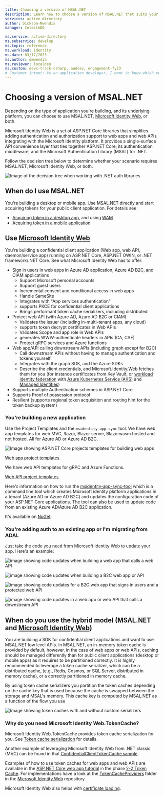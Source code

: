 ```yaml
---
title: Choosing a version of MSAL.NET
description: Learn how to choose a version of MSAL.NET that suits your development scenario, based on the type of application and the underlying platform. 
services: active-directory
author: Dickson-Mwendia
manager: CelesteDG

ms.service: active-directory
ms.subservice: develop
ms.topic: reference
ms.workload: identity
ms.date: 03/17/2023
ms.author: dmwendia
ms.reviewer: localden
ms.custom: devx-track-csharp, aaddev, engagement-fy23
# Customer intent: As an application developer, I want to know which version of MSAL.NET I'll use for my scenario based on the type of app I'm building and the platform I'm using. 
---
```


# Choosing a version of MSAL.NET

Depending on the type of application you're building, and its underlying platform, you can choose to use MSAL.NET, [Microsoft Identity Web](https://github.com/AzureAD/microsoft-identity-web), or both.

Microsoft Identity Web is a set of ASP.NET Core libraries that simplifies adding authentication and authorization support to web apps and web APIs integrating with the Microsoft identity platform. It provides a single-surface API convenience layer that ties together ASP.NET Core, its authentication middleware, and the Microsoft Authentication Library (MSAL) for .NET.

Follow the decision tree below to determine whether your scenario requires MSAL.NET, Microsoft Identity Web, or both.

![Image of the decision tree when working with .NET auth libraries](../media/idweb-msal.png)

## When do I use MSAL.NET

You're building a desktop or mobile app. Use MSAL.NET directly and start acquiring tokens for your public client application. For details see:

- [Acquiring token in a desktop app](/azure/active-directory/develop/scenario-desktop-acquire-token?tabs=dotnet), and using [WAM](../acquiring-tokens/desktop-mobile/wam.md)
- [Acquiring token in a mobile application](/azure/active-directory/develop/scenario-mobile-acquire-token)

## Use [Microsoft Identity Web](https://github.com/AzureAD/microsoft-identity-web/)

You're building a confidential client application (Web app, web API, daemon/service app) running on ASP.NET Core, ASP.NET OWIN, or .NET framework/.NET Core. See what Microsoft Identity Web has to offer:
- Sign in users in web apps in Azure AD application, Azure AD B2C, and CIAM applications
  - Support Microsoft personal accounts
  - Support guest users
  - Incremental consent and conditional access in web apps
  - Handle SameSite
  - Integrates with "App services authentication"
  - supports PKCE for confidential client applications
  - Brings performant token cache serializers, including distributed
- Protect web API (with Azure AD, Azure AD B2C or CIAM)
  - Validates the issuer (including in-multi-tenant apps, any cloud)
  - supports token decrypt certificates in Web APIs
  - Validates Scope and app role in Web APIs
  - generates WWW-authenticate headers in APIs (CA, CAE)
  - Protect gRPC services and Azure functions
- Web app/API calling downstream APIs (including graph except for B2C)
  - Call downstream APIs without having to manage authentication and tokens yourself.
  - Integrates with the graph SDK, and the Azure SDKs
  - Describe the client credentials, and Microsoft.Identity.Web fetches them for you (for
    instance certificates from Key Vault, or [workload identity federation](https://learn.microsoft.com/azure/active-directory/workload-identities/workload-identity-federation) with [Azure Kubernetes Service (AKS)](https://azure.microsoft.com/products/kubernetes-service) and [Managed Identities](https://learn.microsoft.com/azure/active-directory/managed-identities-azure-resources/overview))
- Supports multiple Authentication schemes in ASP.NET Core
- Supports Proof of possession protocol 
- Resilient (supports regional token acquisition and  routing hint for the token backup system)

<!---
Built the table above from this image

![image](../media/msal-templates-support.png)
-->

### You're building a new application

Use the Project Templates and the `msidentity-app-sync` tool. We have web app templates for web MVC, Razor, Blazor server, Blazorwasm hosted and not hosted. All for Azure AD or Azure AD B2C.

![Image showing ASP.NET Core projects templates for building web apps](../media/aspnet-core-project-templates.png)

[Web app project templates](https://github.com/AzureAD/microsoft-identity-web/wiki/web-app-template).

We have web API templates for gRPC and Azure Functions.

[Web API project templates](https://github.com/AzureAD/microsoft-identity-web/wiki/web-api-template).

Here's information on how to run the [msidentity-app-sync-tool](https://github.com/AzureAD/microsoft-identity-web/blob/master/tools/app-provisioning-tool/README.md) which is a command line tool which creates Microsoft identity platform applications in a tenant (Azure AD or Azure AD B2C) and updates the configuration code of your ASP.NET Core applications. The tool can also be used to update code from an existing Azure AD/Azure AD B2C application.

It's available on [NuGet](https://www.nuget.org/packages/msidentity-app-sync/).

### You're adding auth to an existing app or I'm migrating from ADAL

Just take the code you need from Microsoft Identity Web to update your app. Here's an example:

![image showing code updates when building a web app that calls a web API](../media/azure-ad-calling-api.png)

![image showing code updates when building a B2C web app or API](../media/configureservices-startup.png)

![image showing code updates for a B2C web app that signs in users and a protected web API](../media/azure-ad-b2c-appsettings.png)

![image showing code updates in a web app or web API that calls a downstream API](../media/azure-ad-b2c-controller.png)

## When do you use the hybrid model (MSAL.NET and [Microsoft Identity Web](https://github.com/AzureAD/microsoft-identity-web/))

You are building a SDK for confidential client applications and want to use MSAL.NET low level APIs. In MSAL.NET, an in-memory token cache is provided by default, however, in the case of web apps or web APIs, caching should be managed differently than for public client applications (desktop or mobile apps) as it requires to be partitioned correctly. It is highly recommended to leverage a token cache serializer, which can be a distributed cache, (e.g., Redis, Cosmos, or SQL Server, distributed in memory cache), or a correctly partitioned in memory cache.

By using token cache serializers you partition the token caches depending on the cache key that is used because the cache is swapped between the storage and MSAL's memory. This cache key is computed by MSAL.NET as a function of the flow you use

![Image showing token caches with and without custom serializers](../media/msal-serializers.png)

### Why do you need Microsoft Identity Web.TokenCache?

Microsoft Identity Web.TokenCache provides token cache serialization for you.  See [Token cache serialization](https://github.com/AzureAD/microsoft-identity-web/wiki/asp-net#token-cache-serialization-for-msalnet) for details.

Another example of leveraging Microsoft Identity Web from .NET classic (MVC) can be found in that [ConfidentialClientTokenCache sample](https://github.com/Azure-Samples/active-directory-dotnet-v1-to-v2/tree/master/ConfidentialClientTokenCache).

Examples of how to use token caches for web apps and web APIs are available in the [ASP.NET Core web app tutorial](/samples/azure-samples/active-directory-aspnetcore-webapp-openidconnect-v2/enable-webapp-signin/) in the phase [2-2 Token Cache](https://github.com/Azure-Samples/active-directory-aspnetcore-webapp-openidconnect-v2/tree/master/2-WebApp-graph-user/2-2-TokenCache). For implementations have a look at the [TokenCacheProviders](https://github.com/AzureAD/microsoft-identity-web/tree/master/src/Microsoft.Identity.Web/TokenCacheProviders) folder in the [Microsoft.Identity.Web](https://github.com/AzureAD/microsoft-identity-web) repository.

Microsoft Identity Web also helps with [certificate loading](https://github.com/AzureAD/microsoft-identity-web/wiki/asp-net#help-loading-certificates). 
